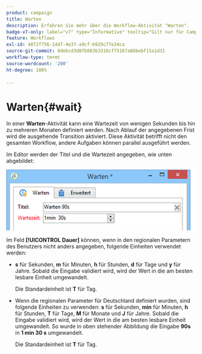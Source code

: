 ```yaml
---
product: campaign
title: Warten
description: Erfahren Sie mehr über die Workflow-Aktivität "Warten".
badge-v7-only: label="v7" type="Informative" tooltip="Gilt nur für Campaign Classic v7"
feature: Workflows
exl-id: 4872f756-14d7-4e37-a9cf-b929c77e34ca
source-git-commit: 8debcd3d8fb883b3316cf75187a86bebf15a1d31
workflow-type: tm+mt
source-wordcount: '200'
ht-degree: 100%

---
```


# Warten{#wait}



In einer **Warten**-Aktivität kann eine Wartezeit von wenigen Sekunden bis hin zu mehreren Monaten definiert werden. Nach Ablauf der angegebenen Frist wird die ausgehende Transition aktiviert. Diese Aktivität betrifft nicht den gesamten Workflow, andere Aufgaben können parallel ausgeführt werden.

Im Editor werden der Titel und die Wartezeit angegeben, wie unten abgebildet:

![](assets/edit_wait.png)

Im Feld **[!UICONTROL Dauer]** können, wenn in den regionalen Parametern des Benutzers nicht anders angegeben, folgende Einheiten verwendet werden:

* **s** für Sekunden, **m** für Minuten, **h** für Stunden, **d** für Tage und **y** für Jahre. Sobald die Eingabe validiert wird, wird der Wert in die am besten lesbare Einheit umgewandelt.

  Die Standardeinheit ist **T** für Tag.

* Wenn die regionalen Parameter für Deutschland definiert wurden, sind folgende Einheiten zu verwenden: **s** für Sekunden, **min** für Minuten, **h** für Stunden, **T** für Tage, **M** für Monate und **J** für Jahre. Sobald die Eingabe validiert wird, wird der Wert in die am besten lesbare Einheit umgewandelt. So wurde in oben stehender Abbildung die Eingabe **90s** in **1 min 30 s** umgewandelt.

  Die Standardeinheit ist **T** für Tag.
